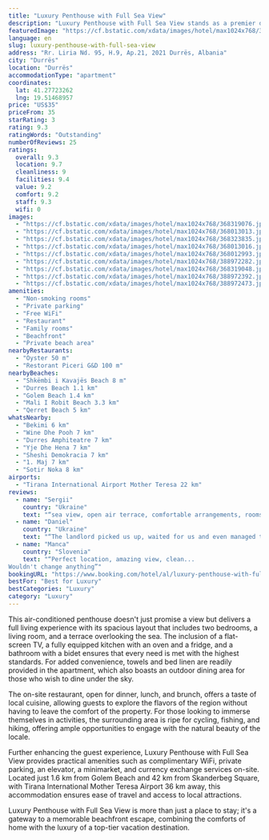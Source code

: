 ```yaml
---
title: "Luxury Penthouse with Full Sea View"
description: "Luxury Penthouse with Full Sea View stands as a premier destination for travelers seeking an exceptional retreat."
featuredImage: "https://cf.bstatic.com/xdata/images/hotel/max1024x768/368319076.jpg?k=a3e7e928a50f93063c4977c7b73c114e42ef9c4f43238b3c7e7a3777ed7feb6c&o=&hp=1"
language: en
slug: luxury-penthouse-with-full-sea-view
address: "Rr. Liria Nd. 95, H.9, Ap.21, 2021 Durrës, Albania"
city: "Durrës"
location: "Durrës"
accommodationType: "apartment"
coordinates:
  lat: 41.27723262
  lng: 19.51468957
price: "US$35"
priceFrom: 35
starRating: 3
rating: 9.3
ratingWords: "Outstanding"
numberOfReviews: 25
ratings:
  overall: 9.3
  location: 9.7
  cleanliness: 9
  facilities: 9.4
  value: 9.2
  comfort: 9.2
  staff: 9.3
  wifi: 0
images:
  - "https://cf.bstatic.com/xdata/images/hotel/max1024x768/368319076.jpg?k=a3e7e928a50f93063c4977c7b73c114e42ef9c4f43238b3c7e7a3777ed7feb6c&o=&hp=1"
  - "https://cf.bstatic.com/xdata/images/hotel/max1024x768/368013013.jpg?k=5b52aa488de98e9848ba2df6aa32fc8474016af8244263be2a4bcf4956fc50c7&o=&hp=1"
  - "https://cf.bstatic.com/xdata/images/hotel/max1024x768/368323835.jpg?k=36bb1f3aa613f8cb6a10b4b7d3d4131615ae30bd03a38d208f6bc1d2a5c24f33&o=&hp=1"
  - "https://cf.bstatic.com/xdata/images/hotel/max1024x768/368013016.jpg?k=ab36bcbd0c0b253aa332b98f77ca1d1ae780e34eb78feebb72bf73743736acab&o=&hp=1"
  - "https://cf.bstatic.com/xdata/images/hotel/max1024x768/368012993.jpg?k=b5c3e580ebcdd4259b3e0061bacf80a1da94724877c1d29dd447faa6b3b2d18c&o=&hp=1"
  - "https://cf.bstatic.com/xdata/images/hotel/max1024x768/388972282.jpg?k=57e90f3d330e3cca8aa5733c3b4688c1d1b2badd16f9926129b76e4c4c911054&o=&hp=1"
  - "https://cf.bstatic.com/xdata/images/hotel/max1024x768/368319048.jpg?k=d9e9028e4e6a09cb01b01fcae17224098792b6ac788ff4bb78e2c0b22557dd24&o=&hp=1"
  - "https://cf.bstatic.com/xdata/images/hotel/max1024x768/388972392.jpg?k=69528a9bf7dc028a365d6f9895b96166da9005501108ab14bfc77fca22b1d580&o=&hp=1"
  - "https://cf.bstatic.com/xdata/images/hotel/max1024x768/388972473.jpg?k=2a5d9b4fcad668a462be630e801879a2a2e2219727e754bed1be1d093ce2c287&o=&hp=1"
amenities:
  - "Non-smoking rooms"
  - "Private parking"
  - "Free WiFi"
  - "Restaurant"
  - "Family rooms"
  - "Beachfront"
  - "Private beach area"
nearbyRestaurants:
  - "Oyster 50 m"
  - "Restorant Piceri G&D 100 m"
nearbyBeaches:
  - "Shkëmbi i Kavajës Beach 8 m"
  - "Durres Beach 1.1 km"
  - "Golem Beach 1.4 km"
  - "Mali I Robit Beach 3.3 km"
  - "Qerret Beach 5 km"
whatsNearby:
  - "Bekimi 6 km"
  - "Wine Dhe Pooh 7 km"
  - "Durres Amphiteatre 7 km"
  - "Yje Dhe Hena 7 km"
  - "Sheshi Demokracia 7 km"
  - "1. Maj 7 km"
  - "Sotir Noka 8 km"
airports:
  - "Tirana International Airport Mother Teresa 22 km"
reviews:
  - name: "Sergii"
    country: "Ukraine"
    text: "“sea view, open air terrace, comfortable arrangements, rooms and kitchen are fully equipped for staying”"
  - name: "Daniel"
    country: "Ukraine"
    text: "“The landlord picked us up, waited for us and even managed to provide an extra baby bed. When our little one was sick, the landlord immediately helped us in finding an adequate pediatric clinic in the vicinity.”"
  - name: "Manca"
    country: "Slovenia"
    text: "“Perfect location, amazing view, clean...
Wouldn't change anything”"
bookingURL: "https://www.booking.com/hotel/al/luxury-penthouse-with-full-sea-view.en-gb.html?aid=8035640"
bestFor: "Best for Luxury"
bestCategories: "Luxury"
category: "Luxury"
---
```


This air-conditioned penthouse doesn't just promise a view but delivers a full living experience with its spacious layout that includes two bedrooms, a living room, and a terrace overlooking the sea. The inclusion of a flat-screen TV, a fully equipped kitchen with an oven and a fridge, and a bathroom with a bidet ensures that every need is met with the highest standards. For added convenience, towels and bed linen are readily provided in the apartment, which also boasts an outdoor dining area for those who wish to dine under the sky.

The on-site restaurant, open for dinner, lunch, and brunch, offers a taste of local cuisine, allowing guests to explore the flavors of the region without having to leave the comfort of the property. For those looking to immerse themselves in activities, the surrounding area is ripe for cycling, fishing, and hiking, offering ample opportunities to engage with the natural beauty of the locale.

Further enhancing the guest experience, Luxury Penthouse with Full Sea View provides practical amenities such as complimentary WiFi, private parking, an elevator, a minimarket, and currency exchange services on-site. Located just 1.6 km from Golem Beach and 42 km from Skanderbeg Square, with Tirana International Mother Teresa Airport 36 km away, this accommodation ensures ease of travel and access to local attractions.

Luxury Penthouse with Full Sea View is more than just a place to stay; it's a gateway to a memorable beachfront escape, combining the comforts of home with the luxury of a top-tier vacation destination.